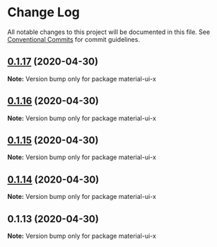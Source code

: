 # Change Log

All notable changes to this project will be documented in this file.
See [Conventional Commits](https://conventionalcommits.org) for commit guidelines.

## [0.1.17](https://github.com/mui-org/material-ui-x/compare/v0.1.16...v0.1.17) (2020-04-30)

**Note:** Version bump only for package material-ui-x





## [0.1.16](https://github.com/mui-org/material-ui-x/compare/v0.1.15...v0.1.16) (2020-04-30)

**Note:** Version bump only for package material-ui-x





## [0.1.15](https://github.com/mui-org/material-ui-x/compare/v0.1.14...v0.1.15) (2020-04-30)

**Note:** Version bump only for package material-ui-x





## [0.1.14](https://github.com/mui-org/material-ui-x/compare/v0.1.13...v0.1.14) (2020-04-30)

**Note:** Version bump only for package material-ui-x





## 0.1.13 (2020-04-30)

**Note:** Version bump only for package material-ui-x
